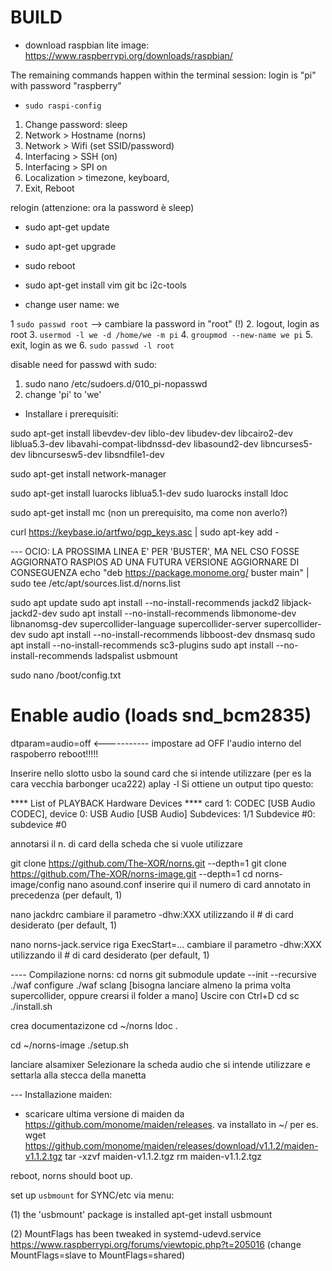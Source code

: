 # BUILD

* download raspbian lite image: https://www.raspberrypi.org/downloads/raspbian/

The remaining commands happen within the terminal session:
login is "pi" with password "raspberry"

* `sudo raspi-config`

1. Change password: sleep
2. Network > Hostname (norns)
3. Network > Wifi (set SSID/password)
4. Interfacing > SSH (on)
5. Interfacing > SPI on
6. Localization > timezone, keyboard, 
7. Exit, Reboot

relogin (attenzione: ora la password è sleep)
* sudo apt-get update
* sudo apt-get upgrade
* sudo reboot
* sudo apt-get install vim git bc i2c-tools

* change user name: we

1  `sudo passwd root`  --> cambiare la password in "root" (!)
2. logout, login as root
3. `usermod -l we -d /home/we -m pi`
4. `groupmod --new-name we pi`
5. exit, login as we
6. `sudo passwd -l root`

disable need for passwd with sudo:

1. sudo nano /etc/sudoers.d/010_pi-nopasswd
2. change 'pi' to 'we'

* Installare i prerequisiti:

sudo apt-get install libevdev-dev liblo-dev libudev-dev libcairo2-dev liblua5.3-dev libavahi-compat-libdnssd-dev libasound2-dev libncurses5-dev libncursesw5-dev libsndfile1-dev

sudo apt-get install network-manager

sudo apt-get install luarocks liblua5.1-dev
sudo luarocks install ldoc

sudo apt-get install mc (non un prerequisito, ma come non averlo?)

curl https://keybase.io/artfwo/pgp_keys.asc | sudo apt-key add -

--- OCIO: LA PROSSIMA LINEA E' PER 'BUSTER', MA NEL CSO FOSSE AGGIORNATO RASPIOS AD UNA FUTURA VERSIONE AGGIORNARE DI CONSEGUENZA
echo "deb https://package.monome.org/ buster main" | sudo tee /etc/apt/sources.list.d/norns.list

sudo apt update
sudo apt install --no-install-recommends jackd2 libjack-jackd2-dev
sudo apt install --no-install-recommends libmonome-dev libnanomsg-dev supercollider-language supercollider-server supercollider-dev
sudo apt install --no-install-recommends libboost-dev dnsmasq
sudo apt install --no-install-recommends sc3-plugins
sudo apt install --no-install-recommends ladspalist usbmount


sudo nano /boot/config.txt
# Enable audio (loads snd_bcm2835)
dtparam=audio=off  <-----------  impostare ad OFF l'audio interno del raspoberro
reboot!!!!!

Inserire nello slotto usbo la sound card che si intende  utilizzare (per es la cara vecchia barbonger uca222)
aplay -l
Si ottiene  un output tipo questo:

**** List of PLAYBACK Hardware Devices ****
card 1: CODEC [USB Audio CODEC], device 0: USB Audio [USB Audio]
  Subdevices: 1/1
  Subdevice #0: subdevice #0

annotarsi il n. di card della scheda che si vuole utilizzare

git clone https://github.com/The-XOR/norns.git --depth=1
git clone https://github.com/The-XOR/norns-image.git --depth=1
cd norns-image/config
nano asound.conf
inserire qui il numero di card annotato in precedenza (per default, 1)

nano jackdrc
cambiare il parametro -dhw:XXX  utilizzando il # di card desiderato (per default, 1)

nano norns-jack.service
riga ExecStart=... cambiare il parametro -dhw:XXX  utilizzando il # di card desiderato (per default, 1)

---- Compilazione norns:
cd norns
git submodule update --init --recursive
./waf configure
./waf
sclang [bisogna lanciare almeno la prima volta supercollider, oppure crearsi il folder a mano]
Uscire con Ctrl+D
cd sc
./install.sh

crea documentazizone
cd ~/norns
ldoc .

cd ~/norns-image
./setup.sh

lanciare alsamixer
Selezionare la scheda audio che si intende utilizzare e settarla alla stecca della manetta

--- Installazione maiden:
- scaricare ultima versione di maiden da https://github.com/monome/maiden/releases.
va installato in ~/
per es. wget https://github.com/monome/maiden/releases/download/v1.1.2/maiden-v1.1.2.tgz
tar -xzvf maiden-v1.1.2.tgz
rm maiden-v1.1.2.tgz


reboot, norns should boot up.

set up `usbmount` for SYNC/etc via menu:

   (1) the 'usbmount' package is installed
       apt-get install usbmount

   (2) MountFlags has been tweaked in systemd-udevd.service
       https://www.raspberrypi.org/forums/viewtopic.php?t=205016
       (change MountFlags=slave to MountFlags=shared)
